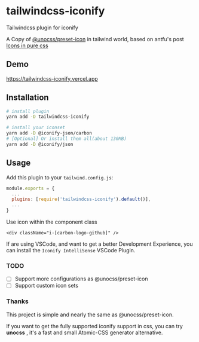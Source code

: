 # tailwindcss-iconify

Tailwindcss plugin for iconify

A Copy of [@unocss/preset-icon](https://github.com/unocss/unocss/blob/main/packages/preset-icons/README.md) in tailwind world, based on antfu's post [Icons in pure css](https://antfu.me/posts/icons-in-pure-css)

## Demo

https://tailwindcss-iconify.vercel.app

## Installation

```bash
# install plugin
yarn add -D tailwindcss-iconify

# install your iconset
yarn add -D @iconify-json/carbon
# [Optional] Or install them all(about 130MB)
yarn add -D @iconify/json
```

## Usage

Add this plugin to your `tailwind.config.js`:

```javascript
module.exports = {
  ...
  plugins: [require('tailwindcss-iconify').default()],
  ...
}
```

Use icon within the component class

```tsx
<div className="i-[carbon-logo-github]" />
```

If are using VSCode, and want to get a better Development Experience, you can install the `Iconify IntelliSense` VSCode Plugin.


### TODO

- [ ] Support more configurations as @unocss/preset-icon
- [ ] Support custom icon sets

### Thanks

This project is simple and nearly the same as @unocss/preset-icon.

If you want to get the fully supported iconify support in css, you can try **unocss** , it's a fast and small Atomic-CSS generator alternative.